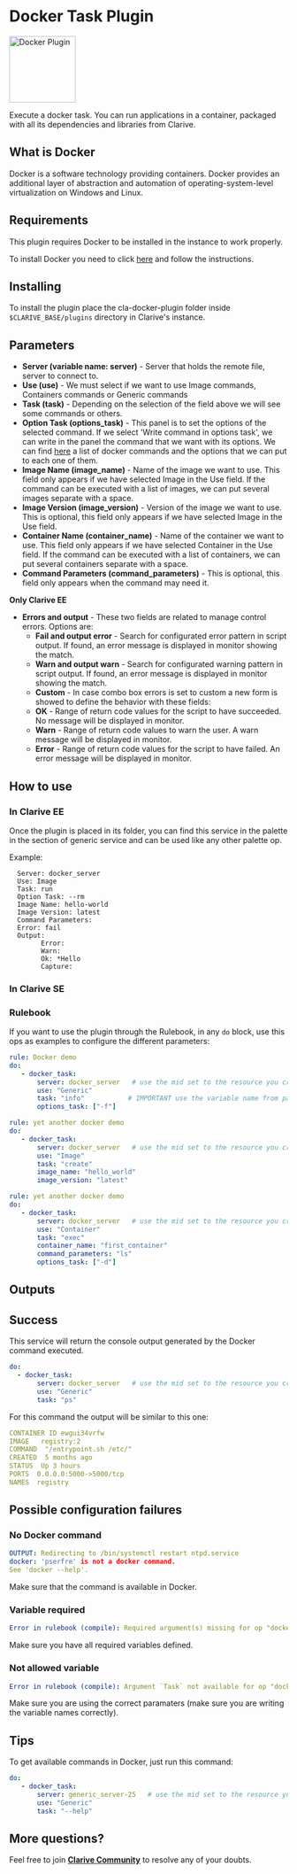 # Docker Task Plugin

<img src="https://cdn.rawgit.com/clarive/cla-docker-plugin/master/public/icon/logo-docker.svg?sanitize=true" alt="Docker Plugin" title="Docker Plugin" width="120" height="120">

Execute a docker task. You can run applications in a container, packaged with all its dependencies and libraries from Clarive.

## What is Docker

Docker is a software technology providing containers. Docker provides an additional layer of abstraction and automation of operating-system-level virtualization on Windows and Linux.

## Requirements

This plugin requires Docker to be installed in the instance to work properly.

To install Docker you need to click [here](https://docs.docker.com/engine/installation/linux/centos/) and follow the instructions.

## Installing

To install the plugin place the cla-docker-plugin folder inside `$CLARIVE_BASE/plugins`
directory in Clarive's instance.

## Parameters

- **Server (variable name: server)** - Server that holds the remote file, server to connect to.
- **Use (use)** - We must select if we want to use Image commands, Containers commands or Generic commands
- **Task (task)** - Depending on the selection of the field above we will see some commands or others.
- **Option Task (options_task)** - This panel is to set the options of the selected command. If we select 'Write command in options task', we can write in the panel the command that we want with its options. We can find [here](https://docs.docker.com/engine/reference/commandline/) a list of docker commands and the options that we can put to each one of them.
- **Image Name (image_name)** - Name of the image we want to use. This field only appears if we have selected Image in the Use field. If the command can be executed with a list of images, we can put several images separate with a space.
- **Image Version (image_version)** - Version of the image we want to use. This is optional, this field only appears if we have selected Image in the Use field.
- **Container Name (container_name)** - Name of the container we want to use. This field only appears if we have selected Container in the Use field. If the command can be executed with a list of containers, we can put several containers separate with a space.
- **Command Parameters (command_parameters)** - This is optional, this field only appears when the command may need it.

**Only Clarive EE**

- **Errors and output** - These two fields are related to manage control errors. Options are:
   - **Fail and output error** - Search for configurated error pattern in script output. If found, an error message is displayed in monitor showing the match.
   - **Warn and output warn** - Search for configurated warning pattern in script output. If found, an error message is displayed in monitor showing the match.
   - **Custom** - In case combo box errors is set to custom a new form is showed to define the behavior with these fields:
   - **OK** - Range of return code values for the script to have succeeded. No message will be displayed in monitor.
   - **Warn** - Range of return code values to warn the user. A warn message will be displayed in monitor.
   - **Error** - Range of return code values for the script to have failed. An error message will be displayed in monitor.


## How to use

### In Clarive EE

Once the plugin is placed in its folder, you can find this service in the palette in the section of generic service and can be used like any other palette op.

Example:

      Server: docker_server
      Use: Image
      Task: run
      Option Task: --rm
      Image Name: hello-world
      Image Version: latest
      Command Parameters:
      Error: fail
      Output:
            Error:
            Warn:
            Ok: *Hello
            Capture:


### In Clarive SE

### Rulebook

If you want to use the plugin through the Rulebook, in any `do` block, use this ops as examples to configure the different parameters:

```yaml
rule: Docker demo
do:
   - docker_task:
       server: docker_server   # use the mid set to the resource you created
       use: "Generic"
       task: "info"           # IMPORTANT use the variable name from parameters list
       options_task: ["-f"]
```

```yaml
rule: yet another docker demo
do:
   - docker_task:
       server: docker_server   # use the mid set to the resource you created
       use: "Image"
       task: "create"
       image_name: "hello_world"
       image_version: "latest"
```

```yaml
rule: yet another docker demo
do:
   - docker_task:
       server: docker_server   # use the mid set to the resource you created
       use: "Container"
       task: "exec"
       container_name: "first_container"
       command_parameters: "ls"
       options_task: ["-d"]
```

## Outputs

## Success

This service will return the console output generated by the Docker command executed.

```yaml
do:
  - docker_task:
       server: docker_server   # use the mid set to the resource you created
       use: "Generic"
       task: "ps"
```

For this command the output will be similar to this one:

```yaml
CONTAINER ID ewgui34vrfw  
IMAGE   registry:2  
COMMAND  "/entrypoint.sh /etc/"    
CREATED  5 months ago    
STATUS  Up 3 hours    
PORTS  0.0.0.0:5000->5000/tcp   
NAMES  registry

```

## Possible configuration failures

### No Docker command

```yaml
OUTPUT: Redirecting to /bin/systemctl restart ntpd.service
docker: 'pserfre' is not a docker command.
See 'docker --help'.
```

Make sure that the command is available in Docker.

### Variable required

```yaml
Error in rulebook (compile): Required argument(s) missing for op "docker_task": "task"
```

Make sure you have all required variables defined.

### Not allowed variable

```yaml
Error in rulebook (compile): Argument `Task` not available for op "docker_task"
```

Make sure you are using the correct paramaters (make sure you are writing the variable names correctly).

## Tips

To get available commands in Docker, just run this command:

```yaml
do:
   - docker_task:
       server: generic_server-25   # use the mid set to the resource you created
       use: "Generic"
       task: "--help"
```

## More questions?

Feel free to join **[Clarive Community](https://community.clarive.com/)** to resolve any of your doubts.
